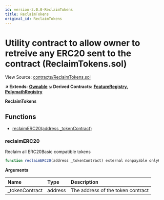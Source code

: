 ```yaml
---
id: version-3.0.0-ReclaimTokens
title: ReclaimTokens
original_id: ReclaimTokens
---
```


# Utility contract to allow owner to retreive any ERC20 sent to the contract \(ReclaimTokens.sol\)

View Source: [contracts/ReclaimTokens.sol](https://github.com/remon-nashid/polymath-core/tree/0c5593835be9dcec69d8de5b12eb17bc7cd77adc/contracts/ReclaimTokens.sol)

**↗ Extends:** [**Ownable**](ownable.md) **↘ Derived Contracts:** [**FeatureRegistry**](featureregistry.md)**,** [**PolymathRegistry**](polymathregistry.md)

**ReclaimTokens**

## Functions

* [reclaimERC20\(address \_tokenContract\)](reclaimtokens.md#reclaimerc20)

### reclaimERC20

Reclaim all ERC20Basic compatible tokens

```javascript
function reclaimERC20(address _tokenContract) external nonpayable onlyOwner
```

**Arguments**

| Name | Type | Description |
| :--- | :--- | :--- |
| \_tokenContract | address | The address of the token contract |

